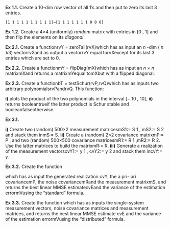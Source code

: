 **Ex 1.1.** Create a 10-dim row vector of all 1’s and then put to zero
its last 3 entries.

```
[1 1 1 1 1 1 1 1 1 1]→[1 1 1 1 1 1 1 0 0 0]
```
**Ex 1.2.** Create a 4×4 (uniformly) _random_ matrix with entries in
[0 _,_ 1] and then flip the elements on its _diagonal_.

**Ex 2.1.** Create a functionrvY = zeroTail(rvX)which has as
input an _n_ -dim ( _n_ ≥3) vectorrvXand as output a vectorrvY
equal torvXexcept for its last 3 entries which are set to 0.

**Ex 2.2.** Create a functionmY = flipDiag(mX)which has as input
an _n_ × _n_ matrixmXand returns a matrixmYequal tomXbut with a
flipped diagonal.

**Ex 2.3.** Create a functionbT = testSchur(rvP,rvQ)which has
as inputs two arbitrary polynomialsrvPandrvQ. This function:

**i)** plots the product of the two polynomials in the interval [− 10 _,_ 10],
**ii)** returns booleantrueif the latter product is Schur stable and
booleanfalseotherwise.

**Ex 3.1.** 

**i)** Create two (random) 500×2 measurement matricesmS1:= S 1 ,
mS2:= S 2 and stack them inmS:= S.
**ii)** Create a (random) 2×2 covariance matrixmP:= P , and two
(random) 500×500 covariance matricesmR1:= R 1 ,mR2:= R 2.
Use the latter matrices to build the matrixmR:= R.
**iii)** Generate a realization of the measurement vectorscvY1:= y 1 ,
cvY2:= y 2 and stack them incvY:= y.

**Ex 3.2.** Create the function

which has as input the generated realization cvY, the a pri-
ori covariancemP, the noise covariancemRand the measurement
matrixmS, and returns the best linear MMSE estimatecvEand the
variance of the estimation errormVusing the “standard” formula.

**Ex 3.3.** Create the function
which has as inputs the single-system measurement vectors,
noise covariance matrices and measurement matrices, and returns
the best linear MMSE estimate cvE and the variance of the
estimation errormVusing the “distributed” formula.
